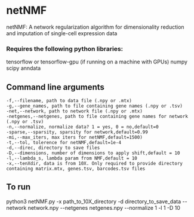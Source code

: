 # netNMF
netNMF: A network regularization algorithm for dimensionality reduction and imputation of single-cell expression data

### Requires the following python libraries:
tensorflow or tensorflow-gpu (if running on a machine with GPUs)
numpy
scipy
anndata

## Command line arguments
    -f,--filename, path to data file (.npy or .mtx)
    -g,--gene_names, path to file containing gene names (.npy or .tsv)
    -net,--network, path to network file (.npy or .mtx)
    -netgenes,--netgenes, path to file containing gene names for network (.npy or .tsv)
    -n,--normalize, normalize data? 1 = yes, 0 = no,default=0
    -sparse,--sparsity, sparsity for network,default=0.99
    -mi,--max_iters, max iters for netNMF,default=1500)
    -t,--tol, tolerence for netNMF,default=1e-4
    -d,--direc, directory to save files
    -D,--dimensions, number of dimensions to apply shift,default = 10
    -l,--lambda_s, lambda param from NMF,default = 10
    -x,--tenXdir, data is from 10X. Only required to provide directory containing matrix.mtx, genes.tsv, barcodes.tsv files

## To run
python3 netNMF.py -x path_to_10X_directory -d directory_to_save_data --network network.npy --netgenes netgenes.npy --normalize 1 -l 1 -D 10

